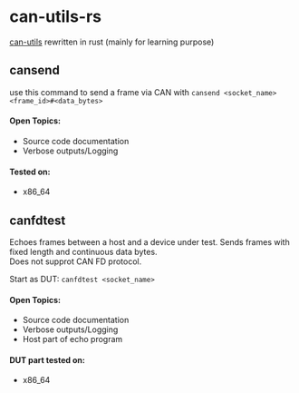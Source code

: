 # can-utils-rs

[can-utils](https://github.com/linux-can/can-utils "The famous original") rewritten in rust (mainly for learning purpose)

## cansend

use this command to send a frame via CAN with ```cansend <socket_name> <frame_id>#<data_bytes>```

#### Open Topics:  
- Source code documentation  
- Verbose outputs/Logging  

#### Tested on:  
- x86_64  

## canfdtest

Echoes frames between a host and a device under test. Sends frames with fixed length and continuous data bytes.  
Does not supprot CAN FD protocol.

Start as DUT: ```canfdtest <socket_name>```

#### Open Topics:
- Source code documentation  
- Verbose outputs/Logging  
- Host part of echo program  

#### DUT part tested on:
- x86_64 

